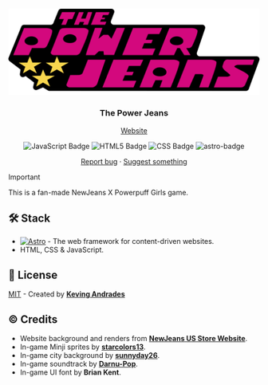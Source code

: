 <div align="center">
<a href="https://thepowerjeans.vercel.app/">

![Logo]

</a>
<h3><strong>The Power Jeans</strong></h3>
</div>

<div align="center">
	<a href="https://thepowerjeans.vercel.app/">Website</a>
</div>

<p></p>

<div align="center">

![JavaScript Badge]
![HTML5 Badge]
![CSS Badge]
![astro-badge]

<a href="https://github.com/kevingjs/ThePowerJeans/issues">Report bug</a>
·
<a href="https://github.com/kevingjs/ThePowerJeans/issues">Suggest something</a>

</div>

> [!IMPORTANT]
> This is a fan-made NewJeans X Powerpuff Girls game.

## 🛠️ Stack

- [![Astro][astro-badge]][astro-url] - The web framework for content-driven websites.
- HTML, CSS & JavaScript.

## 🔑 License

[MIT](https://github.com/kevingjs/ThePowerJeans/blob/main/LICENSE) - Created by [**Keving Andrades**](https://github.com/kevingjs)


## © Credits

- Website background and renders from [**NewJeans US Store Website**](https://shop.newjeans-official.us/).
- In-game Minji sprites by [**starcolors13**](https://www.deviantart.com/starcolors13).
- In-game city background by [**sunnyday26**](https://www.deviantart.com/sunnyday26).
- In-game soundtrack by [**Darnu-Pop**](https://youtu.be/TC1RCJjGVRk).
- In-game UI font by **Brian Kent**.


<!-- MARKDOWN LINKS & IMAGES -->
[astro-url]: https://astro.build/
[astro-badge]: https://img.shields.io/badge/Astro-fff?style=for-the-badge&logo=astro&logoColor=bd303a&color=352563
[Logo]: public/favicon.svg
[JavaScript Badge]: https://img.shields.io/badge/JavaScript-F7DF1E?logo=JavaScript&logoColor=000&style=for-the-badge
[HTML5 Badge]: https://img.shields.io/badge/HTML5-E34F26?style=for-the-badge&logo=html5&logoColor=000
[CSS Badge]: https://img.shields.io/badge/CSS-239120?&style=for-the-badge&logo=css3&logoColor=000
